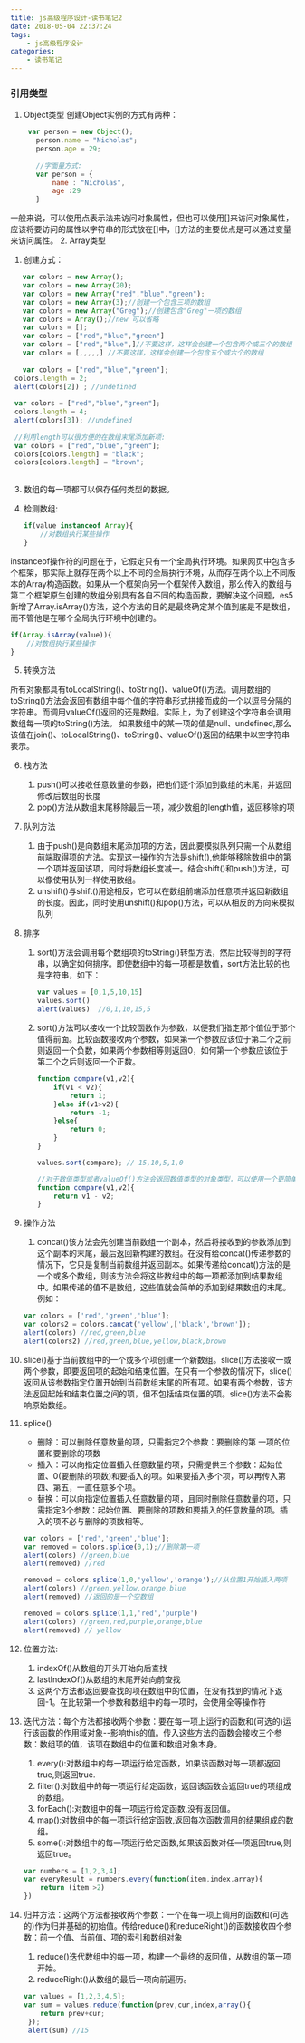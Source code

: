 ```yaml
---
title: js高级程序设计-读书笔记2
date: 2018-05-04 22:37:24
tags:
    - js高级程序设计
categories:
    - 读书笔记
---
```

### 引用类型
1. Object类型
    创建Object实例的方式有两种：
    
    ```js
     var person = new Object();
       person.name = "Nicholas";
       person.age = 29;
       
       //字面量方式:
       var person = {
           name : "Nicholas",
           age :29
       }
    ```
    
    <!--more-->

一般来说，可以使用点表示法来访问对象属性，但也可以使用[]来访问对象属性，应该将要访问的属性以字符串的形式放在[]中，[]方法的主要优点是可以通过变量来访问属性。
2. Array类型 
   1. 创建方式：
   
   ```js
      var colors = new Array();
      var colors = new Array(20);
      var colors = new Array("red","blue","green");
      var colors = new Array(3);//创建一个包含三项的数组
      var colors = new Array("Greg");//创建包含"Greg"一项的数组
      var colors = Array();//new 可以省略
      var colors = [];
      var colors = ["red","blue","green"]
      var colors = ["red","blue",]//不要这样，这样会创建一个包含两个或三个的数组
      var colors = [,,,,,] //不要这样，这样会创建一个包含五个或六个的数组
      
      var colors = ["red","blue","green"];
    colors.length = 2;
    alert(colors[2]) ; //undefined
      
    var colors = ["red","blue","green"];
    colors.length = 4;
    alert(colors[3]); //undefined
      
    //利用length可以很方便的在数组末尾添加新项:
    var colors = ["red","blue","green"];
    colors[colors.length] = "black";
    colors[colors.length] = "brown";
    
   ```
  
3. 数组的每一项都可以保存任何类型的数据。
4. 检测数组:    

    ```js
    if(value instanceof Array){
        //对数组执行某些操作
    }
    ```
    

instanceof操作符的问题在于，它假定只有一个全局执行环境。如果网页中包含多个框架，那实际上就存在两个以上不同的全局执行环境，从而存在两个以上不同版本的Array构造函数。如果从一个框架向另一个框架传入数组，那么传入的数组与第二个框架原生创建的数组分别具有各自不同的构造函数，要解决这个问题，es5新增了Array.isArray()方法，这个方法的目的是最终确定某个值到底是不是数组，而不管他是在哪个全局执行环境中创建的。 

```js
if(Array.isArray(value)){
    //对数组执行某些操作
}
```

5. 转换方法

所有对象都具有toLocalString()、toString()、valueOf()方法。调用数组的toString()方法会返回有数组中每个值的字符串形式拼接而成的一个以逗号分隔的字符串。而调用valueOf()返回的还是数组。实际上，为了创建这个字符串会调用数组每一项的toString()方法。
如果数组中的某一项的值是null、undefined,那么该值在join()、toLocalString()、toString()、valueOf()返回的结果中以空字符串表示。

6. 栈方法

   1. push()可以接收任意数量的参数，把他们逐个添加到数组的末尾，并返回修改后数组的长度
   2. pop()方法从数组末尾移除最后一项，减少数组的length值，返回移除的项
7. 队列方法

   1. 由于push()是向数组末尾添加项的方法，因此要模拟队列只需一个从数组前端取得项的方法。实现这一操作的方法是shift(),他能够移除数组中的第一个项并返回该项，同时将数组长度减一。结合shift()和push()方法，可以像使用队列一样使用数组。
   2. unshift()与shift()用途相反，它可以在数组前端添加任意项并返回新数组的长度。因此，同时使用unshift()和pop()方法，可以从相反的方向来模拟队列
   
8. 排序

   1. sort()方法会调用每个数组项的toString()转型方法，然后比较得到的字符串，以确定如何排序。即使数组中的每一项都是数值，sort方法比较的也是字符串，如下：
      
      ```js 
      var values = [0,1,5,10,15]
      values.sort()
      alert(values)  //0,1,10,15,5
      ```
      
    2. sort()方法可以接收一个比较函数作为参数，以便我们指定那个值位于那个值得前面。比较函数接收两个参数，如果第一个参数应该位于第二个之前则返回一个负数，如果两个参数相等则返回0，如何第一个参数应该位于第二个之后则返回一个正数。
       
        ```js
        function compare(v1,v2){
            if(v1 < v2){
                return 1;
            }else if(v1>v2){
                return -1;
            }else{
                return 0;
            }
        }
        
        values.sort(compare); // 15,10,5,1,0
        
        //对于数值类型或者valueOf()方法会返回数值类型的对象类型，可以使用一个更简单的比较函数
        function compare(v1,v2){
            return v1 - v2;
        }
        ```
   
9. 操作方法

   1. concat()该方法会先创建当前数组一个副本，然后将接收到的参数添加到这个副本的末尾，最后返回新构建的数组。在没有给concat()传递参数的情况下，它只是复制当前数组并返回副本。如果传递给concat()方法的是一个或多个数组，则该方法会将这些数组中的每一项都添加到结果数组中。如果传递的值不是数组，这些值就会简单的添加到结果数组的末尾。例如：
      
     ```js
     var colors = ['red','green','blue'];
     var colors2 = colors.cancat('yellow',['black','brown']);
     alert(colors) //red,green,blue
     alert(colors2) //red,green,blue,yellow,black,brown
     ```
   
  2. slice()基于当前数组中的一个或多个项创建一个新数组。slice()方法接收一或两个参数，即要返回项的起始和结束位置。在只有一个参数的情况下，slice()返回从该参数指定位置开始到当前数组末尾的所有项。如果有两个参数，该方法返回起始和结束位置之间的项，但不包括结束位置的项。slice()方法不会影响原始数组。
  3. splice()
  
        * 删除：可以删除任意数量的项，只需指定2个参数：要删除的第    一项的位置和要删除的项数
        * 插入：可以向指定位置插入任意数量的项，只需提供三个参数：起始位置、0(要删除的项数)和要插入的项。如果要插入多个项，可以再传入第四、第五，一直任意多个项。
        * 替换：可以向指定位置插入任意数量的项，且同时删除任意数量的项，只需指定3个参数：起始位置、要删除的项数和要插入的任意数量的项。插入的项不必与删除的项数相等。
        
        ```js
        var colors = ['red','green','blue'];
        var removed = colors.splice(0,1);//删除第一项
        alert(colors) //green,blue
        alert(removed) //red
        
        removed = colors.splice(1,0,'yellow','orange');//从位置1开始插入两项
        alert(colors) //green,yellow,orange,blue
        alert(removed) //返回的是一个空数组
        
        removed = colors.splice(1,1,'red','purple')
        alert(colors) //green,red,purple,orange,blue
        alert(removed) // yellow
        ```
        
10. 位置方法:

    1. indexOf()从数组的开头开始向后查找
    2. lastIndexOf()从数组的末尾开始向前查找
    3. 这两个方法都返回要查找的项在数组中的位置，在没有找到的情况下返回-1。在比较第一个参数和数组中的每一项时，会使用全等操作符
    
11. 迭代方法：每个方法都接收两个参数：要在每一项上运行的函数和(可选的)运行该函数的作用域对象--影响this的值。传入这些方法的函数会接收三个参数：数组项的值，该项在数组中的位置和数组对象本身。

    1. every():对数组中的每一项运行给定函数，如果该函数对每一项都返回true,则返回true.
    2. filter():对数组中的每一项运行给定函数，返回该函数会返回true的项组成的数组。
    3. forEach():对数组中的每一项运行给定函数,没有返回值。
    4. map():对数组中的每一项运行给定函数,返回每次函数调用的结果组成的数组。
    5. some():对数组中的每一项运行给定函数,如果该函数对任一项返回true,则返回true。
    
    ```js
    var numbers = [1,2,3,4];
    var everyResult = numbers.every(function(item,index,array){
        return (item >2)
    })
    ```
    
12. 归并方法：这两个方法都接收两个参数：一个在每一项上调用的函数和(可选的)作为归并基础的初始值。传给reduce()和reduceRight()的函数接收四个参数：前一个值、当前值、项的索引和数组对象
    1. reduce()迭代数组中的每一项，构建一个最终的返回值，从数组的第一项开始。
    2. reduceRight()从数组的最后一项向前遍历。
    
    ```js
    var values = [1,2,3,4,5];
    var sum = values.reduce(function(prev,cur,index,array(){
        return prev+cur;
     });
     alert(sum) //15
    ```
   ```
    
        
        
        
        
    



   ```